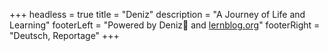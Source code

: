 +++
headless = true
title = "Deniz"
description = "A Journey of Life and Learning"
footerLeft = "Powered by Deniz💛 and [lernblog.org](https://www.lernblog.org)"
footerRight = "Deutsch, Reportage"
+++
